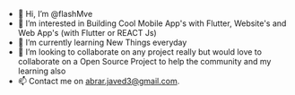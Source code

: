 - 👋 Hi, I’m @flashMve
- 👀 I’m interested in Building Cool Mobile App's with Flutter, Website's and Web App's (with Flutter or REACT Js)
- 🌱 I’m currently learning New Things everyday
- 💞️ I’m looking to collaborate on any project really but would love to collaborate on a Open Source Project to help the community and my learning also
- 📫 Contact me on abrar.javed3@gmail.com.
